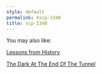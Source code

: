 ```yaml
---
style: default
permalink: Xscp-1340
title: scp-1340
---
```

You may also like:

[Lessons from History](http://scp-wiki.net/lessons-from-history)

[The Dark At The End Of The Tunnel](http://scp-wiki.net/the-dark-at-the-end-of-the-tunnel)
